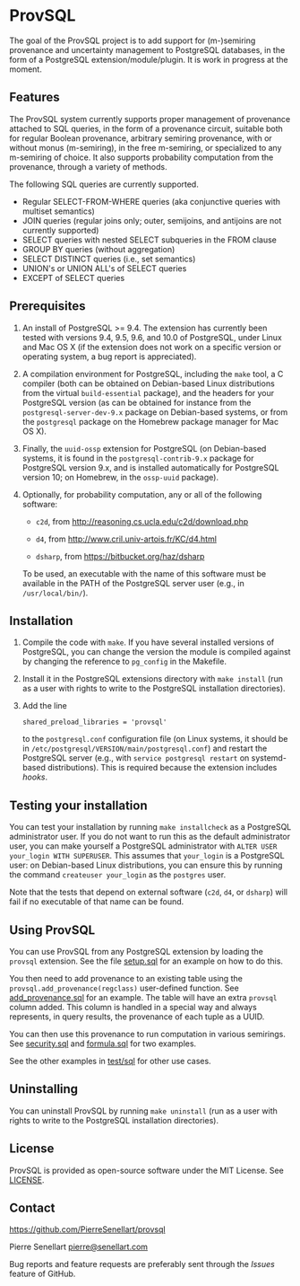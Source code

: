 # ProvSQL

The goal of the ProvSQL project is to add support for (m-)semiring provenance
and uncertainty management to PostgreSQL databases, in the form of a
PostgreSQL extension/module/plugin. It is work in progress at the moment.

## Features

The ProvSQL system currently supports proper management of provenance
attached to SQL queries, in the form of a provenance circuit, suitable
both for regular Boolean provenance, arbitrary semiring provenance, with
or without monus (m-semiring), in the free m-semiring, or specialized 
to any m-semiring of choice. It also supports probability computation
from the provenance, through a variety of methods.

The following SQL queries are currently supported.
* Regular SELECT-FROM-WHERE queries (aka conjunctive queries with
  multiset semantics)
* JOIN queries (regular joins only; outer, semijoins, and antijoins
  are not currently supported)
* SELECT queries with nested SELECT subqueries in the FROM clause
* GROUP BY queries (without aggregation)
* SELECT DISTINCT queries (i.e., set semantics)
* UNION's or UNION ALL's of SELECT queries
* EXCEPT of SELECT queries

## Prerequisites

1. An install of PostgreSQL >= 9.4. The extension has currently been
   tested with versions 9.4, 9.5, 9.6, and 10.0 of PostgreSQL, under
   Linux and Mac OS X (if the extension does not work on a specific
   version or operating system, a bug report is appreciated).

2. A compilation environment for PostgreSQL, including the `make` tool, a
   C compiler (both can be obtained on Debian-based Linux distributions
   from the virtual `build-essential` package), and the headers for your
   PostgreSQL version (as can be obtained for instance from the
   `postgresql-server-dev-9.x` package on Debian-based systems, or from
   the `postgresql` package on the Homebrew package manager for Mac OS X).

3. Finally, the `uuid-ossp` extension for PostgreSQL (on Debian-based
   systems, it is found in the `postgresql-contrib-9.x` package for PostgreSQL
   version 9.x, and is installed automatically for PostgreSQL version 10; on
   Homebrew, in the `ossp-uuid` package).

4. Optionally, for probability computation, any or all of the following
   software:

   * `c2d`, from http://reasoning.cs.ucla.edu/c2d/download.php

   * `d4`, from http://www.cril.univ-artois.fr/KC/d4.html

   * `dsharp`, from https://bitbucket.org/haz/dsharp

   To be used, an executable with the name of this software must be
   available in the PATH of the PostgreSQL server user (e.g., in
   `/usr/local/bin/`).

## Installation

1. Compile the code with `make`. If you have several installed versions
   of PostgreSQL, you can change the version the module is compiled
   against by changing the reference to `pg_config` in the Makefile.

2. Install it in the PostgreSQL extensions directory with `make install`
   (run as a user with rights to write to the PostgreSQL installation
   directories).

3. Add the line 
   ```
   shared_preload_libraries = 'provsql'
   ```
   to the `postgresql.conf` configuration file (on Linux systems, it should
   be in `/etc/postgresql/VERSION/main/postgresql.conf`) and restart the 
   PostgreSQL server (e.g., with `service postgresql restart` on
   systemd-based distributions). This is required because the extension
   includes *hooks*.

## Testing your installation

You can test your installation by running `make installcheck` as a
PostgreSQL administrator user. If you do not want to run this as the
default administrator user, you can make yourself a PostgreSQL
administrator with ``ALTER USER your_login WITH SUPERUSER``. This assumes that
``your_login`` is a PostgreSQL user: on Debian-based Linux distributions, you
can ensure this by running the command ``createuser your_login`` as the
``postgres`` user.

Note that the tests that depend on external software (`c2d`, `d4`, or
`dsharp`) will fail if no executable of that name can be found.

## Using ProvSQL

You can use ProvSQL from any PostgreSQL extension by loading the
`provsql` extension. See the file [setup.sql](test/sql/setup.sql)
for an example on how to do this.

You then need to add provenance to an existing table using the
`provsql.add_provenance(regclass)` user-defined function.
See [add_provenance.sql](test/sql/add_provenance.sql) for an example.
The table will have an extra `provsql` column added. This column
is handled in a special way and always represents, in query results, the
provenance of each tuple as a UUID.

You can then use this provenance to run computation in various semirings.
See [security.sql](test/sql/security.sql) and
[formula.sql](test/sql/formula.sql) for two examples.

See the other examples in [test/sql](test/sql) for other use cases.

## Uninstalling

You can uninstall ProvSQL by running `make uninstall` (run as a user with
rights to write to the PostgreSQL installation directories).

## License

ProvSQL is provided as open-source software under the MIT License. See [LICENSE](LICENSE).

## Contact

https://github.com/PierreSenellart/provsql

Pierre Senellart <pierre@senellart.com>

Bug reports and feature requests are
preferably sent through the *Issues* feature of GitHub.
